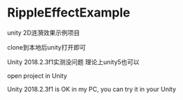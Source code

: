# RippleEffectExample
unity 2D涟漪效果示例项目

clone到本地后unity打开即可 

Unity 2018.2.3f1实测没问题 理论上unity5也可以


open  project in Unity

Unity 2018.2.3f1 is OK in my PC, you can try it in your Unity


